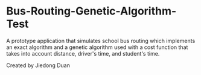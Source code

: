 # Bus-Routing-Genetic-Algorithm-Test
A prototype application that simulates school bus routing which implements an exact algorithm and a genetic algorithm used with a cost function that takes into account distance, driver's time, and student's time.

Created by Jiedong Duan
